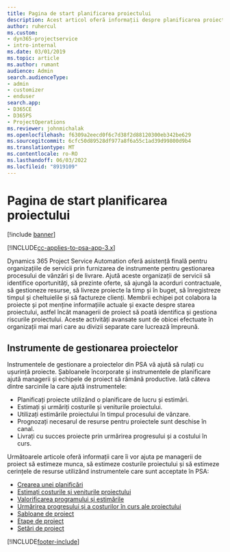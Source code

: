 ```yaml
---
title: Pagina de start planificarea proiectului
description: Acest articol oferă informații despre planificarea proiectului.
author: ruhercul
ms.custom:
- dyn365-projectservice
- intro-internal
ms.date: 03/01/2019
ms.topic: article
ms.author: rumant
audience: Admin
search.audienceType:
- admin
- customizer
- enduser
search.app:
- D365CE
- D365PS
- ProjectOperations
ms.reviewer: johnmichalak
ms.openlocfilehash: f6309a2eecd0f6c7d38f2d88120300eb342be629
ms.sourcegitcommit: 6cfc50d89528df977a8f6a55c1ad39d99800d9b4
ms.translationtype: MT
ms.contentlocale: ro-RO
ms.lasthandoff: 06/03/2022
ms.locfileid: "8919109"
---
```

# <a name="project-planning-home-page"></a>Pagina de start planificarea proiectului

[!include [banner](../includes/psa-now-project-operations.md)]

[!INCLUDE[cc-applies-to-psa-app-3.x](../includes/cc-applies-to-psa-app-3x.md)]

Dynamics 365 Project Service Automation oferă asistență finală pentru organizațiile de servicii prin furnizarea de instrumente pentru gestionarea procesului de vânzări și de livrare. Ajută aceste organizații de servicii să identifice oportunități, să prezinte oferte, să ajungă la acorduri contractuale, să gestioneze resurse, să livreze proiecte la timp și în buget, să înregistreze timpul și cheltuielile și să factureze clienți. Membrii echipei pot colabora la proiecte și pot menține informațiile actuale și exacte despre starea proiectului, astfel încât managerii de proiect să poată identifica și gestiona riscurile proiectului. Aceste activități avansate sunt de obicei efectuate în organizații mai mari care au divizii separate care lucrează împreună.

## <a name="project-management-tools"></a>Instrumente de gestionarea proiectelor

Instrumentele de gestionare a proiectelor din PSA vă ajută să rulați cu ușurință proiecte. Șabloanele încorporate și instrumentele de planificare ajută managerii și echipele de proiect să rămână productive. Iată câteva dintre sarcinile la care ajută instrumentele:

- Planificați proiecte utilizând o planificare de lucru și estimări.
- Estimați și urmăriți costurile și veniturile proiectului.
- Utilizați estimările proiectului în timpul procesului de vânzare.
- Prognozați necesarul de resurse pentru proiectele sunt deschise în canal.
- Livrați cu succes proiecte prin urmărirea progresului și a costului în curs.

Următoarele articole oferă informații care îi vor ajuta pe managerii de proiect să estimeze munca, să estimeze costurile proiectului și să estimeze cerințele de resurse utilizând instrumentele care sunt acceptate în PSA:

- [Crearea unei planificări](project-creating.md)
- [Estimați costurile și veniturile proiectului](project-estimating.md)
- [Valorificarea programului și estimările](project-leveraging.md)
- [Urmărirea progresului și a costurilor în curs ale proiectului](project-tracking.md)
- [Șabloane de proiect](project-templates.md)
- [Etape de proiect](project-stages.md)
- [Setări de proiect](project-settings.md)


[!INCLUDE[footer-include](../includes/footer-banner.md)]
